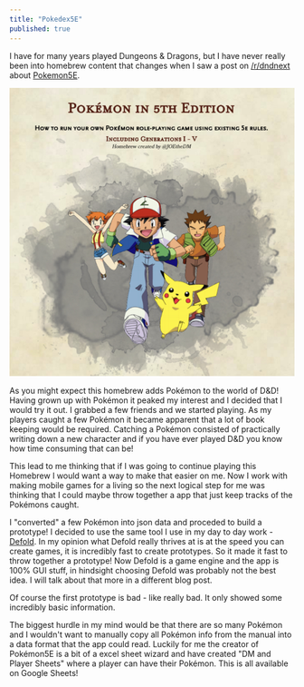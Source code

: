 ```yaml
---
title: "Pokedex5E"
published: true
---
```


I have for many years played Dungeons & Dragons, but I have never really been into homebrew content that changes when I saw a post on [/r/dndnext](https://www.reddit.com/r/dndnext/) about [Pokemon5E](https://www.reddit.com/r/Pokemon5e/). 

<img class="center" src="/assets/pokedex5e/5e-splash.jpg">


As you might expect this homebrew adds Pokémon to the world of D&D! Having grown up with Pokémon it peaked my interest and I decided that I would try it out. I grabbed a few friends and we started playing. As my players caught a few Pokémon it became apparent that a lot of book keeping would be required. Catching a Pokémon consisted of practically writing down a new character and if you have ever played D&D you know how time consuming that can be!

This lead to me thinking that if I was going to continue playing this Homebrew I would want a way to make that easier on me. Now I work with making mobile games for a living so the next logical step for me was thinking that I could maybe throw together a app that just keep tracks of the Pokémons caught.

I "converted" a few Pokémon into json data and proceded to build a prototype! I decided to use the same tool I use in my day to day work - <a href="https://www.defold.com">Defold</a>. In my opinion what Defold really thrives at is at the speed you can create games, it is incredibly fast to create prototypes. So it made it fast to throw together a prototype! Now Defold is a game engine and the app is 100% GUI stuff, in hindsight choosing Defold was probably not the best idea. I will talk about that more in a different blog post.

Of course the first prototype is bad - like really bad. It only showed some incredibly basic information.

The biggest hurdle in my mind would be that there are so many Pokémon and I wouldn't want to manually copy all Pokémon info from the manual into a data format that the app could read. Luckily for me the creator of Pokémon5E is a bit of a excel sheet wizard and have created "DM and Player Sheets" where a player can have their Pokémon. This is all available on Google Sheets!
